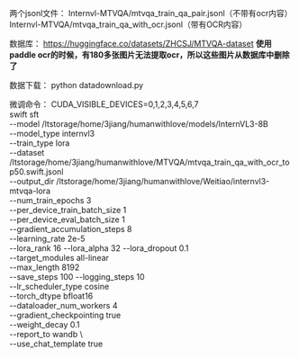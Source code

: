 两个jsonl文件：
Internvl-MTVQA/mtvqa_train_qa_pair.jsonl（不带有ocr内容）
Internvl-MTVQA/mtvqa_train_qa_with_ocr.jsonl（带有OCR内容）

数据库：
https://huggingface.co/datasets/ZHCSJ/MTVQA-dataset
****使用paddle ocr的时候，有180多张图片无法提取ocr，所以这些图片从数据库中删除了****

数据下载：
python datadownload.py


微调命令：
CUDA_VISIBLE_DEVICES=0,1,2,3,4,5,6,7 \
swift sft \
  --model /ltstorage/home/3jiang/humanwithlove/models/InternVL3-8B \
  --model_type internvl3 \
  --train_type lora \
  --dataset /ltstorage/home/3jiang/humanwithlove/MTVQA/mtvqa_train_qa_with_ocr_top50.swift.jsonl \
  --output_dir /ltstorage/home/3jiang/humanwithlove/Weitiao/internvl3-mtvqa-lora \
  --num_train_epochs 3 \
  --per_device_train_batch_size 1 \
  --per_device_eval_batch_size 1 \
  --gradient_accumulation_steps 8 \
  --learning_rate 2e-5 \
  --lora_rank 16 --lora_alpha 32 --lora_dropout 0.1 \
  --target_modules all-linear \
  --max_length 8192 \
  --save_steps 100 --logging_steps 10 \
  --lr_scheduler_type cosine \
  --torch_dtype bfloat16 \
  --dataloader_num_workers 4 \
  --gradient_checkpointing true \
  --weight_decay 0.1 \
  --report_to wandb \           
  --use_chat_template true
